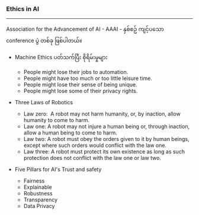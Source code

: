### Ethics in AI
---

Association for the Advancement of AI - AAAI - နှစ်စဥ် ကျင့်ပသော conference ပွဲ တစ်ခု ဖြစ်ပါတယ်။

- Machine Ethics ပတ်သက်ပြီး စိုရိမ်းမှုများ
	- People might lose their jobs to automation.
	- People might have too much or too little leisure time.
	- People might lose their sense of being unique.
	- People might lose some of their privacy rights.
	
- Three Laws of Robotics 
	 - Law zero:  A robot may not harm humanity, or, by inaction, allow humanity to come to harm.
	 - Law one:  A robot may not injure a human being or, through inaction, allow a human being to come to harm.
	- Law two:  A robot must obey the orders given to it by human beings, except where such orders would conflict with the  law one.
	- Law three: A robot must protect its own existence as long as such protection does not conflict with the  law one or  law two.
	
- Five Pillars  for AI's Trust and safety
	- Fairness
	- Explainable
	- Robustness
	- Transparency
	- Data Privacy 